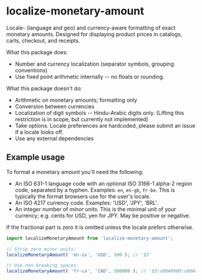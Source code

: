 # localize-monetary-amount

Locale- (language and geo) and currency-aware formatting of exact monetary amounts. Designed for displaying product prices in catalogs, carts, checkout, and receipts.

What this package does:
  * Number and currency localization (separator symbols, grouping conventions)
  * Use fixed point arithmetic internally -- no floats or rounding.
  
What this package doesn't do:
  * Arithmetic on monetary amounts; formatting only
  * Conversion between currencies
  * Localization of digit symbols -- Hindu-Arabic digits only. (Lifting this restriction is in scope, but currently not implemented)
  * Take options. Locale preferences are hardcoded, please submit an issue if a locale looks off.
  * Use any external dependencies

## Example usage

To format a monetary amount you'll need the following:
  * An ISO 631-1 language code with an optional ISO 3166-1 alpha-2 region code, separated by a hyphen. Examples: `en`, `en-gb`, `fr-be`. This is typically the format browsers use for the user's locale.
  * An ISO 4217 currency code. Examples: 'USD', 'JPY', 'BRL'.
  * An integer number of _minor units_. This is the minimal unit of your currency; e.g. cents for USD, yen for JPY. May be positive or negative.

If the fractional part is zero it is omitted unless the locale prefers otherwise.

```js
import localizeMonetaryAmount from 'localize-monetary-amount';

// Strip zero minor units:
localizeMonetaryAmount( 'en-us', 'USD', 500 ); // '$5'

// Use non-breaking spaces:
localizeMonetaryAmount( 'fr-ca', 'CAD', 500000 ); // '$5\u00A0000\u00A0CAD'
```
